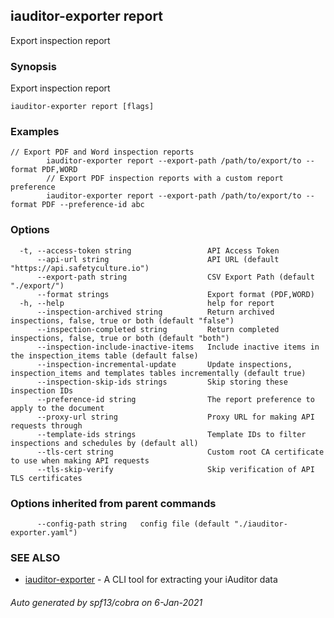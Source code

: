 ## iauditor-exporter report

Export inspection report

### Synopsis

Export inspection report

```
iauditor-exporter report [flags]
```

### Examples

```
// Export PDF and Word inspection reports
		iauditor-exporter report --export-path /path/to/export/to --format PDF,WORD
		// Export PDF inspection reports with a custom report preference
		iauditor-exporter report --export-path /path/to/export/to --format PDF --preference-id abc
```

### Options

```
  -t, --access-token string                 API Access Token
      --api-url string                      API URL (default "https://api.safetyculture.io")
      --export-path string                  CSV Export Path (default "./export/")
      --format strings                      Export format (PDF,WORD)
  -h, --help                                help for report
      --inspection-archived string          Return archived inspections, false, true or both (default "false")
      --inspection-completed string         Return completed inspections, false, true or both (default "both")
      --inspection-include-inactive-items   Include inactive items in the inspection_items table (default false)
      --inspection-incremental-update       Update inspections, inspection_items and templates tables incrementally (default true)
      --inspection-skip-ids strings         Skip storing these inspection IDs
      --preference-id string                The report preference to apply to the document
      --proxy-url string                    Proxy URL for making API requests through
      --template-ids strings                Template IDs to filter inspections and schedules by (default all)
      --tls-cert string                     Custom root CA certificate to use when making API requests
      --tls-skip-verify                     Skip verification of API TLS certificates
```

### Options inherited from parent commands

```
      --config-path string   config file (default "./iauditor-exporter.yaml")
```

### SEE ALSO

* [iauditor-exporter](iauditor-exporter.md)	 - A CLI tool for extracting your iAuditor data

###### Auto generated by spf13/cobra on 6-Jan-2021
